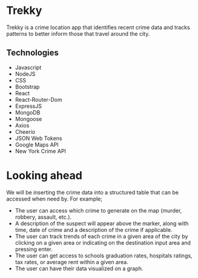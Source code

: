 # Trekky

Trekky is a crime location app that identifies recent crime data and tracks patterns to better inform those that travel around the city.

## Technologies 
* Javascript
* NodeJS
* CSS
* Bootstrap
* React
* React-Router-Dom
* ExpressJS
* MongoDB
* Mongoose
* Axios
* Cheerio
* JSON Web Tokens
* Google Maps API
* New York Crime API

# Looking ahead
We will be inserting the crime data into a structured table that can be accessed when need by.
For example;
* The user can access which crime to generate on the map (murder, robbery, assault, etc.).
* A description of the suspect will appear above the marker, along with time, date of crime and a description of the crime if applicable.
* The user can track trends of each crime in a given area of the city by clicking on a given area or indicating on the destination input area and pressing enter.
* The user can get access to schools graduation rates, hospitals ratings, tax rates, or average rent within a given area.
* The user can have their data visualized on a graph.
